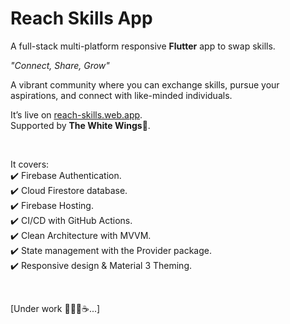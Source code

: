 # Reach Skills App

A full-stack multi-platform responsive **Flutter** app to swap skills.<br>

*"Connect, Share, Grow"*<br>

A vibrant community where you can exchange skills, pursue your aspirations, and connect with like-minded individuals.<br>

It’s live on [reach-skills.web.app](https://reach-skills.web.app/).<br>Supported by **The White Wings**🪽.

<br>

It covers:<br>
✔️ Firebase Authentication.<br>
✔️ Cloud Firestore database.<br>
✔️ Firebase Hosting.<br>
✔️ CI/CD with GitHub Actions.<br>
✔️ Clean Architecture with MVVM.<br>
✔️ State management with the Provider package.<br>
✔️ Responsive design & Material 3 Theming.

<br>

[Under work 👨🏻‍💻☕...]
